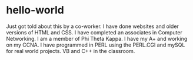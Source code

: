 # hello-world
Just got told about this by a co-worker.  I have done websites and older versions of HTML and CSS.  I have completed an associates in Computer Networking.  I am a member of Phi Theta Kappa.  I have my A+ and working on my CCNA.
I have programmed in PERL using the PERL.CGI and mySQL for real world projects. VB and C++ in the classroom.
